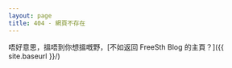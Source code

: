 ```yaml
---
layout: page
title: 404 - 網頁不存在
---
```


唔好意思，搵唔到你想搵嘅野，[不如返回 FreeSth Blog 的主頁？]({{ site.baseurl }}/)
